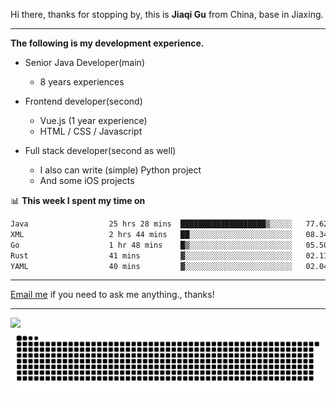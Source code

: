 Hi there, thanks for stopping by, this is **Jiaqi Gu** from China, base in Jiaxing.

---

**The following is my development experience.**

- Senior Java Developer(main)
  - 8 years experiences

- Frontend developer(second)
  - Vue.js (1 year experience)
  - HTML / CSS / Javascript
  
- Full stack developer(second as well)
  - I also can write (simple) Python project
  - And some iOS projects

📊 **This week I spent my time on**
<!--START_SECTION:waka-->

```txt
Java                  25 hrs 28 mins  ███████████████████▒░░░░░   77.62 %
XML                   2 hrs 44 mins   ██░░░░░░░░░░░░░░░░░░░░░░░   08.34 %
Go                    1 hr 48 mins    █▒░░░░░░░░░░░░░░░░░░░░░░░   05.50 %
Rust                  41 mins         ▓░░░░░░░░░░░░░░░░░░░░░░░░   02.11 %
YAML                  40 mins         ▓░░░░░░░░░░░░░░░░░░░░░░░░   02.04 %
```

<!--END_SECTION:waka-->

---

[Email me](mailto:htk2klwgr@mozmail.com?subject=Hiring_from_GitHub) if you need to ask me anything., thanks!

---

![]( https://visitor-badge.glitch.me/badge?page_id=githubgujiaqi)
![]( https://github.com/droid-Q/droid-Q/raw/output/github-contribution-grid-snake.svg#gh-dark-mode-only)
